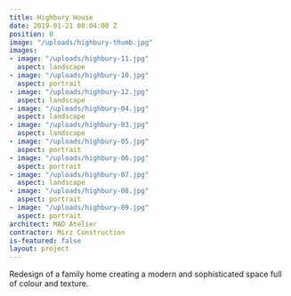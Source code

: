 ```yaml
---
title: Highbury House
date: 2019-01-21 00:04:00 Z
position: 0
image: "/uploads/highbury-thumb.jpg"
images:
- image: "/uploads/highbury-11.jpg"
  aspect: landscape
- image: "/uploads/highbury-10.jpg"
  aspect: portrait
- image: "/uploads/highbury-12.jpg"
  aspect: landscape
- image: "/uploads/highbury-04.jpg"
  aspect: landscape
- image: "/uploads/highbury-03.jpg"
  aspect: landscape
- image: "/uploads/highbury-05.jpg"
  aspect: portrait
- image: "/uploads/highbury-06.jpg"
  aspect: portrait
- image: "/uploads/highbury-07.jpg"
  aspect: landscape
- image: "/uploads/highbury-08.jpg"
  aspect: portrait
- image: "/uploads/highbury-09.jpg"
  aspect: portrait
architect: MAD Atelier
contractor: Mirz Construction
is-featured: false
layout: project
---
```


Redesign of a family home creating a modern and sophisticated space full of colour and texture.
